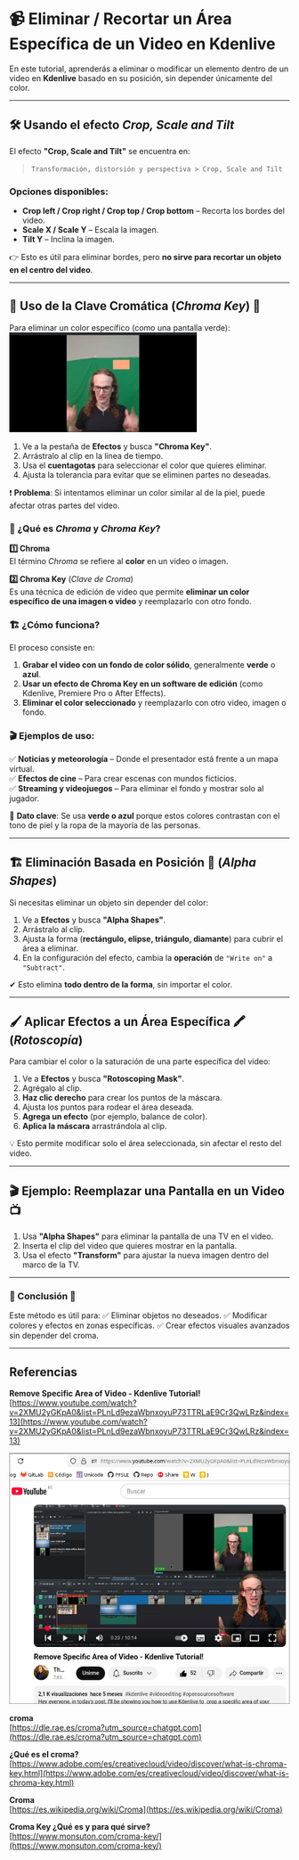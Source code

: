# 📹 Eliminar / Recortar un Área Específica de un Video en Kdenlive

En este tutorial, aprenderás a eliminar o modificar un elemento dentro de un video en **Kdenlive** basado en su posición, sin depender únicamente del color.

---

## 🛠️ Usando el efecto *Crop, Scale and Tilt*
El efecto **"Crop, Scale and Tilt"** se encuentra en:

> `Transformación, distorsión y perspectiva > Crop, Scale and Tilt`

### Opciones disponibles:
- **Crop left / Crop right / Crop top / Crop bottom** – Recorta los bordes del video.
- **Scale X / Scale Y** – Escala la imagen.
- **Tilt Y** – Inclina la imagen.

👉 Esto es útil para eliminar bordes, pero **no sirve para recortar un objeto en el centro del video**.

---

## 🔑 Uso de la Clave Cromática (*Chroma Key*) 🎨

Para eliminar un color específico (como una pantalla verde):
![](vx_images/238233364882567.png)


1. Ve a la pestaña de **Efectos** y busca **"Chroma Key"**.
2. Arrástralo al clip en la línea de tiempo.
3. Usa el **cuentagotas** para seleccionar el color que quieres eliminar.
4. Ajusta la tolerancia para evitar que se eliminen partes no deseadas.

❗ **Problema**: Si intentamos eliminar un color similar al de la piel, puede afectar otras partes del video.

### 🎨 ¿Qué es *Chroma* y *Chroma Key*?  

**1️⃣ Chroma**  
El término *Chroma* se refiere al **color** en un video o imagen.  

**2️⃣ Chroma Key** (*Clave de Croma*)  
Es una técnica de edición de video que permite **eliminar un color específico de una imagen o video** y reemplazarlo con otro fondo.  

### 🏗️ ¿Cómo funciona?  
El proceso consiste en:  
1. **Grabar el video con un fondo de color sólido**, generalmente **verde** o **azul**.  
2. **Usar un efecto de Chroma Key en un software de edición** (como Kdenlive, Premiere Pro o After Effects).  
3. **Eliminar el color seleccionado** y reemplazarlo con otro video, imagen o fondo.  

### 🎬 Ejemplos de uso:  
✅ **Noticias y meteorología** – Donde el presentador está frente a un mapa virtual.  
✅ **Efectos de cine** – Para crear escenas con mundos ficticios.  
✅ **Streaming y videojuegos** – Para eliminar el fondo y mostrar solo al jugador.  

📌 **Dato clave**: Se usa **verde o azul** porque estos colores contrastan con el tono de piel y la ropa de la mayoría de las personas.  

---

## 🏗️ Eliminación Basada en Posición 📍 (*Alpha Shapes*)

Si necesitas eliminar un objeto sin depender del color:

1. Ve a **Efectos** y busca **"Alpha Shapes"**.
2. Arrástralo al clip.
3. Ajusta la forma (**rectángulo, elipse, triángulo, diamante**) para cubrir el área a eliminar.
4. En la configuración del efecto, cambia la **operación** de `"Write on"` a `"Subtract"`.

✔ Esto elimina **todo dentro de la forma**, sin importar el color.

---

## 🖌️ Aplicar Efectos a un Área Específica 🖍️ (*Rotoscopía*)

Para cambiar el color o la saturación de una parte específica del video:

1. Ve a **Efectos** y busca **"Rotoscoping Mask"**.
2. Agrégalo al clip.
3. **Haz clic derecho** para crear los puntos de la máscara.
4. Ajusta los puntos para rodear el área deseada.
5. **Agrega un efecto** (por ejemplo, balance de color).
6. **Aplica la máscara** arrastrándola al clip.

💡 Esto permite modificar solo el área seleccionada, sin afectar el resto del video.

---

## 🎬 Ejemplo: Reemplazar una Pantalla en un Video 📺

1. Usa **"Alpha Shapes"** para eliminar la pantalla de una TV en el video.
2. Inserta el clip del video que quieres mostrar en la pantalla.
3. Usa el efecto **"Transform"** para ajustar la nueva imagen dentro del marco de la TV.

---

### 📢 Conclusión 🎥

Este método es útil para:
✅ Eliminar objetos no deseados.
✅ Modificar colores y efectos en zonas específicas.
✅ Crear efectos visuales avanzados sin depender del croma.

---

## Referencias

**Remove Specific Area of Video - Kdenlive Tutorial!**  
[https://www.youtube.com/watch?v=2XMU2yGKpA0&list=PLnLd9ezaWbnxoyuP73TTRLaE9Cr3QwLRz&index=13](https://www.youtube.com/watch?v=2XMU2yGKpA0&list=PLnLd9ezaWbnxoyuP73TTRLaE9Cr3QwLRz&index=13)

![](vx_images/271763954660642.png)

**croma**  
[https://dle.rae.es/croma?utm_source=chatgpt.com](https://dle.rae.es/croma?utm_source=chatgpt.com)  

**¿Qué es el croma?**  
[https://www.adobe.com/es/creativecloud/video/discover/what-is-chroma-key.html](https://www.adobe.com/es/creativecloud/video/discover/what-is-chroma-key.html)    

**Croma**  
[https://es.wikipedia.org/wiki/Croma](https://es.wikipedia.org/wiki/Croma)  

**Croma Key ¿Qué es y para qué sirve?**  
[https://www.monsuton.com/croma-key/](https://www.monsuton.com/croma-key/)  

